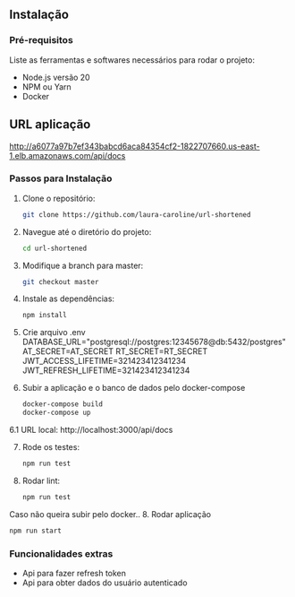 ## Instalação

### Pré-requisitos

Liste as ferramentas e softwares necessários para rodar o projeto:

- Node.js versão 20
- NPM ou Yarn
- Docker

## URL aplicação

http://a6077a97b7ef343babcd6aca84354cf2-1822707660.us-east-1.elb.amazonaws.com/api/docs

### Passos para Instalação

1. Clone o repositório:
   ```bash
   git clone https://github.com/laura-caroline/url-shortened
   ```
2. Navegue até o diretório do projeto:
   ```bash
   cd url-shortened
   ```
3. Modifique a branch para master:
   ```bash
   git checkout master
   ```
4. Instale as dependências:

   ```bash
   npm install
   ```

5. Crie arquivo .env
   DATABASE_URL="postgresql://postgres:12345678@db:5432/postgres"
   AT_SECRET=AT_SECRET
   RT_SECRET=RT_SECRET
   JWT_ACCESS_LIFETIME=321423412341234
   JWT_REFRESH_LIFETIME=321423412341234
6. Subir a aplicação e o banco de dados pelo docker-compose

   ```bash
   docker-compose build
   docker-compose up
   ```

6.1 URL local: http://localhost:3000/api/docs

7. Rode os testes:

   ```bash
   npm run test
   ```

8. Rodar lint:

   ```bash
   npm run test
   ```

Caso não queira subir pelo docker.. 8. Rodar aplicação

```bash
npm run start
```

### Funcionalidades extras

- Api para fazer refresh token
- Api para obter dados do usuário autenticado
